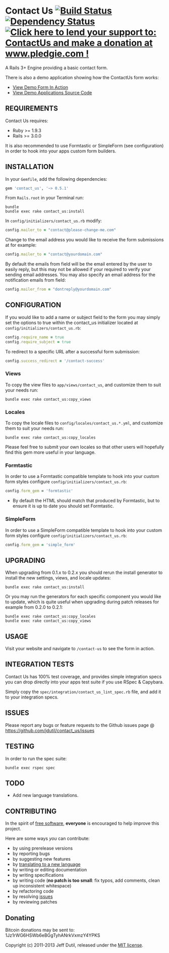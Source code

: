 # Contact Us [![Build Status](https://secure.travis-ci.org/jdutil/contact_us.png)](http://travis-ci.org/jdutil/contact_us) [![Dependency Status](https://gemnasium.com/jdutil/contact_us.png?travis)](https://gemnasium.com/jdutil/contact_us) [![Click here to lend your support to: ContactUs and make a donation at www.pledgie.com !](http://www.pledgie.com/campaigns/16807.png?skin_name=chrome)][pledgie]
A Rails 3+ Engine providing a basic contact form.  

[travis]: http://travis-ci.org/jdutil/contact_us
[gemnasium]: https://gemnasium.com/jdutil/contact_us
[pledgie]: http://www.pledgie.com/campaigns/16807

There is also a demo application showing how the ContactUs form works:

* [View Demo Form In Action](http://contact-us-demo.heroku.com)
* [View Demo Applications Source Code](http://github.com/jdutil/contact_us_demo)

## REQUIREMENTS

Contact Us requires:

* Ruby >= 1.9.3
* Rails >= 3.0.0

It is also recommended to use Formtastic or SimpleForm (see configuration) in order to hook into your apps custom form builders.

## INSTALLATION

In your `Gemfile`, add the following dependencies:

```ruby
gem 'contact_us', '~> 0.5.1'
```

From `Rails.root` in your Terminal run:

```shell
bundle
bundle exec rake contact_us:install
```

In `config/initializers/contact_us.rb` modify:

```ruby
config.mailer_to = "contact@please-change-me.com"
```

Change to the email address you would like to receive the form submissions at for example:

```ruby
config.mailer_to = "contact@yourdomain.com"
```

By default the emails from field will be the email entered by the user to easily reply, but this may not be allowed if your required to verify your sending email addresses.
You may also specify an email address for the notification emails from field:

```ruby
config.mailer_from = "dontreply@yourdomain.com"
```

## CONFIGURATION

If you would like to add a name or subject field to the form you may simply
set the options to true within the contact_us initializer located at `config/initializers/contact_us.rb`:

```ruby
config.require_name = true
config.require_subject = true
```

To redirect to a specific URL after a successful form submission:
```ruby
config.success_redirect = '/contact-success'
```

### Views

To copy the view files to `app/views/contact_us`, and customize them to suit your needs run:

```shell
bundle exec rake contact_us:copy_views
```

### Locales

To copy the locale files to `config/locales/contact_us.*.yml`, and customize them to suit your needs run:

```shell
bundle exec rake contact_us:copy_locales
```

Please feel free to submit your own locales so that other users will hopefully find this gem more useful in your language.

### Formtastic

In order to use a Formtastic compatible template to hook into your custom form styles configure `config/initializers/contact_us.rb`:

```ruby
config.form_gem = 'formtastic'
```

* By default the HTML should match that produced by Formtastic, but to ensure it is up to date you should set Formtastic.

### SimpleForm

In order to use a SimpleForm compatible template to hook into your custom form styles configure `config/initializers/contact_us.rb`:

```ruby
config.form_gem = 'simple_form'
```

## UPGRADING

When upgrading from 0.1.x to 0.2.x you should rerun the install generator to install the new settings, views, and locale updates:

```shell
bundle exec rake contact_us:install
```

Or you may run the generators for each specific component you would like to update, which is quite useful when upgrading during patch releases for example from 0.2.0 to 0.2.1:

```shell
bundle exec rake contact_us:copy_locales
bundle exec rake contact_us:copy_views
```

## USAGE

Visit your website and navigate to `/contact-us` to see the form in action.

## INTEGRATION TESTS

Contact Us has 100% test coverage, and provides simple integration specs you can drop directly into your apps test suite if you use RSpec & Capybara.

Simply copy the `spec/integration/contact_us_lint_spec.rb` file, and add it to your integration specs. 

## ISSUES

Please report any bugs or feature requests to the Github issues page @ https://github.com/jdutil/contact_us/issues

## TESTING

In order to run the spec suite:

```shell
bundle exec rspec spec
```

## TODO

* Add new language translations.

## CONTRIBUTING

In the spirit of [free software](http://www.fsf.org/licensing/essays/free-sw.html), **everyone** is encouraged to help improve this project.

Here are some ways *you* can contribute:

* by using prerelease versions
* by reporting bugs
* by suggesting new features
* by [translating to a new language](https://github.com/jdutil/contact_us/tree/master/config/locales)
* by writing or editing documentation
* by writing specifications
* by writing code (**no patch is too small**: fix typos, add comments, clean up inconsistent whitespace)
* by refactoring code
* by resolving [issues](https://github.com/jdutil/contact_us/issues)
* by reviewing patches

## Donating

Bitcoin donations may be sent to: 1Jz1rWG6HSWb6eBGgTyhANrkVxmzY4YPKS

Copyright (c) 2011-2013 Jeff Dutil, released under the [MIT license](https://github.com/jdutil/contact_us/tree/master/MIT-LICENSE).
